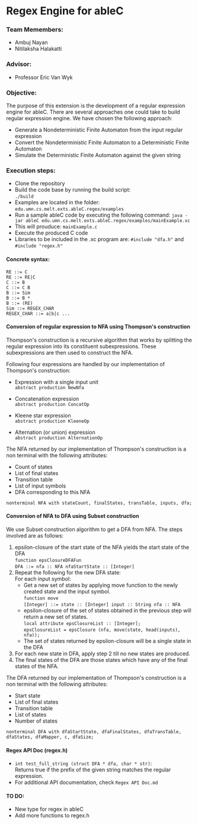 # Regex Engine for ableC

### Team Memembers:
* Ambuj Nayan
* Nitilaksha Halakatti

### Advisor:
* Professor Eric Van Wyk

### Objective:

The purpose of this extension is the development of a regular expression engine for ableC. There are several approaches one could take to build regular expression engine. We have chosen the following approach:

* Generate a Nondeterministic Finite Automaton from the input regular expression
* Convert the Nondeterministic Finite Automaton to a Deterministic Finite Automaton
* Simulate the Deterministic Finite Automaton against the given string

### Execution steps:
* Clone the repository
* Build the code base by running the build script:  
```./build```
* Examples are located in the folder: `edu.umn.cs.melt.exts.ableC.regex/examples`  
* Run a sample ableC code by executing the following command:  `java -jar ableC edu.umn.cs.melt.exts.ableC.regex/examples/mainExample.xc`
* This will prouduce: `mainExample.c`
* Execute the produced C code
* Libraries to be included in the .xc program are:
```#include "dfa.h"``` and ```#include "regex.h"```

#### Concrete syntax:
```RE ::= C```  
```RE ::= RE|C```    
```C ::= B```  
```C ::= C B```   
```B ::= Sim```  
```B ::= B *```  
```B ::= (RE)```  
```Sim ::= REGEX_CHAR```  
```REGEX_CHAR ::= a|b|c ...```

#### Conversion of regular expression to NFA using Thompson's construction

Thompson's construction is a recursive algorithm that works by splitting the regular expression into its constituent subexpressions. These subexpressions are then used to construct the NFA.

Following four expressions are handled by our implementation of Thompson's construction:
* Expression with a single input unit  
```abstract production NewNfa```

* Concatenation expression  
```abstract production ConcatOp```
* Kleene star expression  
```abstract production KleeneOp```

* Alternation (or union) expression  
```abstract production AlternationOp```

The NFA returned by our implementation of Thompson's construction is a non terminal with the following attributes:
* Count of states
* List of final states
* Transition table
* List of input symbols
* DFA corresponding to this NFA

```nonterminal NFA with stateCount, finalStates, transTable, inputs, dfa;```

#### Conversion of NFA to DFA using Subset construction

We use Subset construction algorithm to get a DFA from NFA. The steps involved are as follows:

1. epsilon-closure of the start state of the NFA yields the start state of the DFA  
```function epsClosureDFAFun```  
```DFA ::= nfa :: NFA nfaStartState :: [Integer]```
2. Repeat the following for the new DFA state:  
   For each input symbol:
   * Get a new set of states by applying move function to the newly created state and the input symbol.  
   ```function move```  
   ```[Integer] ::= state :: [Integer] input :: String nfa :: NFA```
   * epsilon-closure of the set of states obtained in the previous step will return a new set of states.  
   ```local attribute epsClosureList :: [Integer];```  
   ```epsClosureList = epsClosure (nfa, move(state, head(inputs), nfa));```
   * The set of states returned by epsilon-closure will be a single state in the DFA
3. For each new state in DFA, apply step 2 till no new states are produced.
4. The final states of the DFA are those states which have any of the final states of the NFA.

The DFA returned by our implementation of Thompson's construction is a non terminal with the following attributes:
* Start state
* List of final states
* Transition table
* List of states
* Number of states

```nonterminal DFA with dfaStartState, dfaFinalStates, dfaTransTable, dfaStates, dfaMapper, c, dfaSize;```

#### Regex API Doc (regex.h)
  * ```int test_full_string (struct DFA * dfa, char * str)```: <br />
    Returns true if the prefix of the given string matches the regular expression.<br />
  * For additional API documentation, check ```Regex API Doc.md```

#### TO DO:
* New type for regex in ableC
* Add more functions to regex.h
